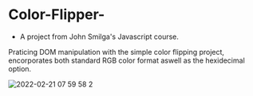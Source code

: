 # Color-Flipper-

* A project from John Smilga's Javascript course.

Praticing DOM manipulation with the simple color flipping project, encorporates both standard RGB color format aswell as the hexidecimal option. 



![2022-02-21 07 59 58 2](https://user-images.githubusercontent.com/93946441/154864220-39617cd0-3298-400f-98fc-94b673543c89.gif)
